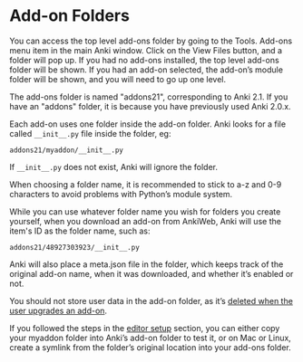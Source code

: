 # Add-on Folders

You can access the top level add-ons folder by going to the Tools.
Add-ons menu item in the main Anki window. Click on the View Files button, and a folder will pop up. If you had no add-ons installed, the top level add-ons folder will be shown. If you had an add-on selected, the add-on’s module folder will be shown, and you will need to go up one level.

The add-ons folder is named "addons21", corresponding to Anki 2.1. If you have an "addons" folder, it is because you have previously used Anki 2.0.x.

Each add-on uses one folder inside the add-on folder. Anki looks for a file called `__init__.py` file inside the folder, eg:

    addons21/myaddon/__init__.py

If `__init__.py` does not exist, Anki will ignore the folder.

When choosing a folder name, it is recommended to stick to a-z and 0-9 characters to avoid problems with Python’s module system.

While you can use whatever folder name you wish for folders you create yourself, when you download an add-on from AnkiWeb, Anki will use the item's ID as the folder name, such as:

    addons21/48927303923/__init__.py

Anki will also place a meta.json file in the folder, which keeps track of the original add-on name, when it was downloaded, and whether it’s enabled or not.

You should not store user data in the add-on folder, as it’s [deleted when the user upgrades an add-on](addon-config.md#config-json).

If you followed the steps in the [editor setup](editor-setup.md) section, you can either copy your myaddon folder into Anki’s add-on folder to test it, or on Mac or Linux, create a symlink from the folder’s original location into your add-ons folder.
